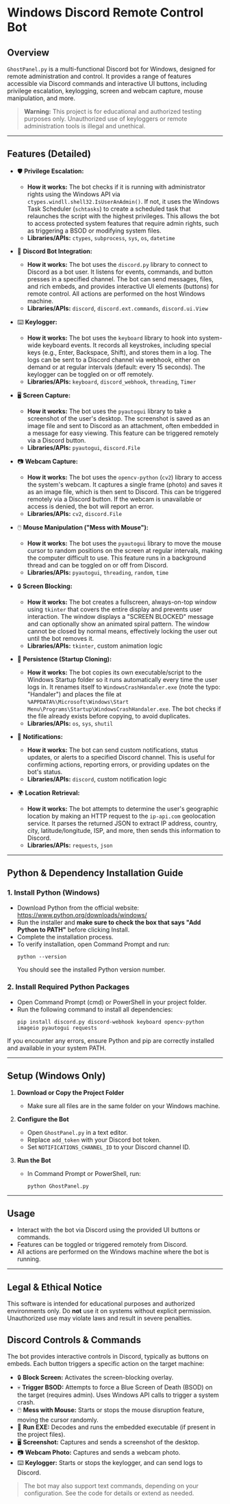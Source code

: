 # Windows Discord Remote Control Bot

## Overview

`GhostPanel.py` is a multi-functional Discord bot for Windows, designed for remote administration and control. It provides a range of features accessible via Discord commands and interactive UI buttons, including privilege escalation, keylogging, screen and webcam capture, mouse manipulation, and more.

> **Warning:** This project is for educational and authorized testing purposes only. Unauthorized use of keyloggers or remote administration tools is illegal and unethical.

---

## Features (Detailed)

- 🛡️ **Privilege Escalation:**
  - **How it works:** The bot checks if it is running with administrator rights using the Windows API via `ctypes.windll.shell32.IsUserAnAdmin()`. If not, it uses the Windows Task Scheduler (`schtasks`) to create a scheduled task that relaunches the script with the highest privileges. This allows the bot to access protected system features that require admin rights, such as triggering a BSOD or modifying system files.
  - **Libraries/APIs:** `ctypes`, `subprocess`, `sys`, `os`, `datetime`

- 🤖 **Discord Bot Integration:**
  - **How it works:** The bot uses the `discord.py` library to connect to Discord as a bot user. It listens for events, commands, and button presses in a specified channel. The bot can send messages, files, and rich embeds, and provides interactive UI elements (buttons) for remote control. All actions are performed on the host Windows machine.
  - **Libraries/APIs:** `discord`, `discord.ext.commands`, `discord.ui.View`

- ⌨️ **Keylogger:**
  - **How it works:** The bot uses the `keyboard` library to hook into system-wide keyboard events. It records all keystrokes, including special keys (e.g., Enter, Backspace, Shift), and stores them in a log. The logs can be sent to a Discord channel via webhook, either on demand or at regular intervals (default: every 15 seconds). The keylogger can be toggled on or off remotely.
  - **Libraries/APIs:** `keyboard`, `discord_webhook`, `threading`, `Timer`

- 🖥️ **Screen Capture:**
  - **How it works:** The bot uses the `pyautogui` library to take a screenshot of the user's desktop. The screenshot is saved as an image file and sent to Discord as an attachment, often embedded in a message for easy viewing. This feature can be triggered remotely via a Discord button.
  - **Libraries/APIs:** `pyautogui`, `discord.File`

- 📷 **Webcam Capture:**
  - **How it works:** The bot uses the `opencv-python` (`cv2`) library to access the system's webcam. It captures a single frame (photo) and saves it as an image file, which is then sent to Discord. This can be triggered remotely via a Discord button. If the webcam is unavailable or access is denied, the bot will report an error.
  - **Libraries/APIs:** `cv2`, `discord.File`

- 🖱️ **Mouse Manipulation ("Mess with Mouse"):**
  - **How it works:** The bot uses the `pyautogui` library to move the mouse cursor to random positions on the screen at regular intervals, making the computer difficult to use. This feature runs in a background thread and can be toggled on or off from Discord.
  - **Libraries/APIs:** `pyautogui`, `threading`, `random`, `time`

- 🔒 **Screen Blocking:**
  - **How it works:** The bot creates a fullscreen, always-on-top window using `tkinter` that covers the entire display and prevents user interaction. The window displays a "SCREEN BLOCKED" message and can optionally show an animated spiral pattern. The window cannot be closed by normal means, effectively locking the user out until the bot removes it.
  - **Libraries/APIs:** `tkinter`, custom animation logic

- 📌 **Persistence (Startup Cloning):**
  - **How it works:** The bot copies its own executable/script to the Windows Startup folder so it runs automatically every time the user logs in. It renames itself to `WindowsCrashHandaler.exe` (note the typo: "Handaler") and places the file at `%APPDATA%\Microsoft\Windows\Start Menu\Programs\Startup\WindowsCrashHandaler.exe`. The bot checks if the file already exists before copying, to avoid duplicates.
  - **Libraries/APIs:** `os`, `sys`, `shutil`

- 🔔 **Notifications:**
  - **How it works:** The bot can send custom notifications, status updates, or alerts to a specified Discord channel. This is useful for confirming actions, reporting errors, or providing updates on the bot's status.
  - **Libraries/APIs:** `discord`, custom notification logic

- 🌍 **Location Retrieval:**
  - **How it works:** The bot attempts to determine the user's geographic location by making an HTTP request to the `ip-api.com` geolocation service. It parses the returned JSON to extract IP address, country, city, latitude/longitude, ISP, and more, then sends this information to Discord.
  - **Libraries/APIs:** `requests`, `json`

---

## Python & Dependency Installation Guide

### 1. Install Python (Windows)
- Download Python from the official website: https://www.python.org/downloads/windows/
- Run the installer and **make sure to check the box that says "Add Python to PATH"** before clicking Install.
- Complete the installation process.
- To verify installation, open Command Prompt and run:
  ```
  python --version
  ```
  You should see the installed Python version number.

### 2. Install Required Python Packages
- Open Command Prompt (cmd) or PowerShell in your project folder.
- Run the following command to install all dependencies:
  ```
  pip install discord.py discord-webhook keyboard opencv-python imageio pyautogui requests
  ```

If you encounter any errors, ensure Python and pip are correctly installed and available in your system PATH.

---

## Setup (Windows Only)

1. **Download or Copy the Project Folder**
   - Make sure all files are in the same folder on your Windows machine.

2. **Configure the Bot**
   - Open `GhostPanel.py` in a text editor.
   - Replace `add_token` with your Discord bot token.
   - Set `NOTIFICATIONS_CHANNEL_ID` to your Discord channel ID.

3. **Run the Bot**
   - In Command Prompt or PowerShell, run:
     ```
     python GhostPanel.py
     ```

---

## Usage

- Interact with the bot via Discord using the provided UI buttons or commands.
- Features can be toggled or triggered remotely from Discord.
- All actions are performed on the Windows machine where the bot is running.

---

## Legal & Ethical Notice

This software is intended for educational purposes and authorized environments only. Do **not** use it on systems without explicit permission. Unauthorized use may violate laws and result in severe penalties.

## Discord Controls & Commands

The bot provides interactive controls in Discord, typically as buttons on embeds. Each button triggers a specific action on the target machine:

- 🔒 **Block Screen:** Activates the screen-blocking overlay.
- 💀 **Trigger BSOD:** Attempts to force a Blue Screen of Death (BSOD) on the target (requires admin). Uses Windows API calls to trigger a system crash.
- 🖱️ **Mess with Mouse:** Starts or stops the mouse disruption feature, moving the cursor randomly.
- 🦠 **Run EXE:** Decodes and runs the embedded executable (if present in the project files).
- 🖥️ **Screenshot:** Captures and sends a screenshot of the desktop.
- 📷 **Webcam Photo:** Captures and sends a webcam photo.
- ⌨️ **Keylogger:** Starts or stops the keylogger, and can send logs to Discord.

> The bot may also support text commands, depending on your configuration. See the code for details or extend as needed. 

